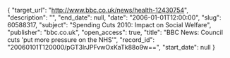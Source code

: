 {
  "target_url": "http://www.bbc.co.uk/news/health-12430754", 
  "description": "", 
  "end_date": null, 
  "date": "2006-01-01T12:00:00", 
  "slug": 60588317, 
  "subject": "Spending Cuts 2010: Impact on Social Welfare", 
  "publisher": "bbc.co.uk", 
  "open_access": true, 
  "title": "BBC News: Council cuts 'put more pressure on the NHS'", 
  "record_id": "20060101T120000/pGT3lrJPFvwOxKaTk88o9w==", 
  "start_date": null
}


